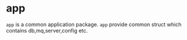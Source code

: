# app

`app` is a common application package. `app` provide common struct which contains db,mq,server,config etc.
